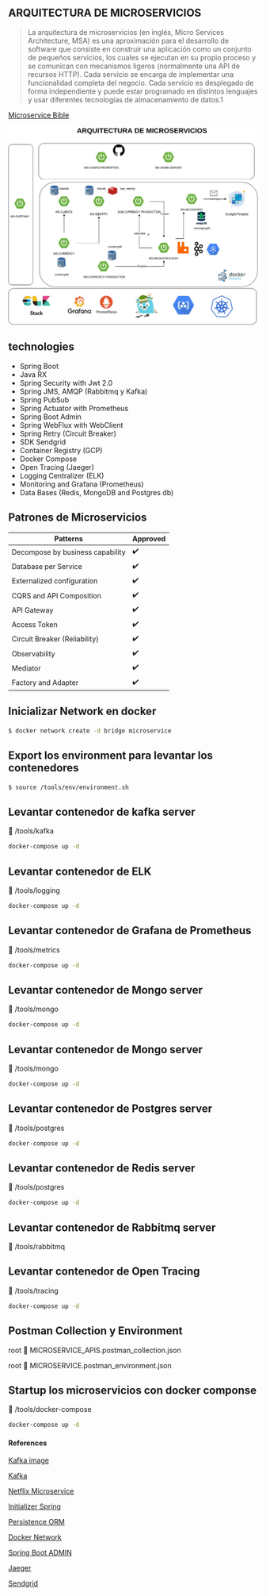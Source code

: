 ## ARQUITECTURA DE MICROSERVICIOS

>La arquitectura de microservicios (en inglés, Micro Services Architecture, MSA) es una aproximación para el desarrollo de software que consiste en construir una aplicación como un conjunto de pequeños servicios, los cuales se ejecutan en su propio proceso y se comunican con mecanismos ligeros (normalmente una API de recursos HTTP). Cada servicio se encarga de implementar una funcionalidad completa del negocio. Cada servicio es desplegado de forma independiente y puede estar programado en distintos lenguajes y usar diferentes tecnologías de almacenamiento de datos.1​

[Microservice Bible](https://microservices.io/patterns/index.html)

![architecture-micro](./images/arq-micro.jpg "Archi")

## technologies

* Spring Boot
* Java RX
* Spring Security with Jwt 2.0
* Spring JMS, AMQP (Rabbitmq y Kafka) 
* Spring PubSub
* Spring Actuator with Prometheus
* Spring Boot Admin
* Spring WebFlux with WebClient
* Spring Retry (Circuit Breaker)
* SDK Sendgrid
* Container Registry (GCP)
* Docker Compose
* Open Tracing (Jaeger)
* Logging Centralizer (ELK)
* Monitoring and Grafana (Prometheus)
* Data Bases (Redis, MongoDB and Postgres db)

## Patrones de Microservicios

|               Patterns            |              Approved            |
|-----------------------------------|----------------------------------|
| Decompose by business capability  |          :heavy_check_mark:      |
| Database per Service              |          :heavy_check_mark:      |
| Externalized configuration        |          :heavy_check_mark:      |
| CQRS and API Composition          |          :heavy_check_mark:      |
| API Gateway                       |          :heavy_check_mark:      |
| Access Token                      |          :heavy_check_mark:      |
| Circuit Breaker (Reliability)     |          :heavy_check_mark:      |
| Observability                     |          :heavy_check_mark:      |
| Mediator                          |          :heavy_check_mark:      |
| Factory and Adapter               |          :heavy_check_mark:      |

## Inicializar Network en docker

```bash
$ docker network create -d bridge microservice
```

## Export los environment para levantar los contenedores 

```bash
$ source /tools/env/environment.sh
```

## Levantar contenedor de kafka server

:file_folder: /tools/kafka

```bash
docker-compose up -d
```

## Levantar contenedor de ELK

:file_folder: /tools/logging

```bash
docker-compose up -d
```

## Levantar contenedor de Grafana de Prometheus

:file_folder: /tools/metrics

```bash
docker-compose up -d
```

## Levantar contenedor de Mongo server

:file_folder: /tools/mongo

```bash
docker-compose up -d
```


## Levantar contenedor de Mongo server

:file_folder: /tools/mongo

```bash
docker-compose up -d
```

## Levantar contenedor de Postgres server

:file_folder: /tools/postgres

```bash
docker-compose up -d
```

## Levantar contenedor de Redis server

:file_folder: /tools/postgres

```bash
docker-compose up -d
```

## Levantar contenedor de Rabbitmq server

:file_folder: /tools/rabbitmq


## Levantar contenedor de Open Tracing

:file_folder: /tools/tracing

```bash
docker-compose up -d
```

## Postman Collection y Environment

root :file_folder: MICROSERVICE_APIS.postman_collection.json

root :file_folder: MICROSERVICE.postman_environment.json

## Startup los microservicios con docker componse

:file_folder: /tools/docker-compose

```bash
docker-compose up -d
```

#### References

[Kafka image](https://hub.docker.com/r/bitnami/kafka/)

[Kafka](https://www.paradigmadigital.com/dev/comunicacion-microservicios-apache-kafka/)

[Netflix Microservice](https://netflix.github.io/)

[Initializer Spring](https://start.spring.io/)

[Persistence ORM](https://github.com/vladmihalcea/hibernate-types)

[Docker Network](https://runnable.com/docker/docker-compose-networking)

[Spring Boot ADMIN](https://codecentric.github.io/spring-boot-admin/current/#_what_is_spring_boot_admin)

[Jaeger](https://medium.com/xebia-engineering/jaeger-integration-with-spring-boot-application-3c6ec4a96a6f)

[Sendgrid](https://app.sendgrid.com/guide/integrate/langs/java)